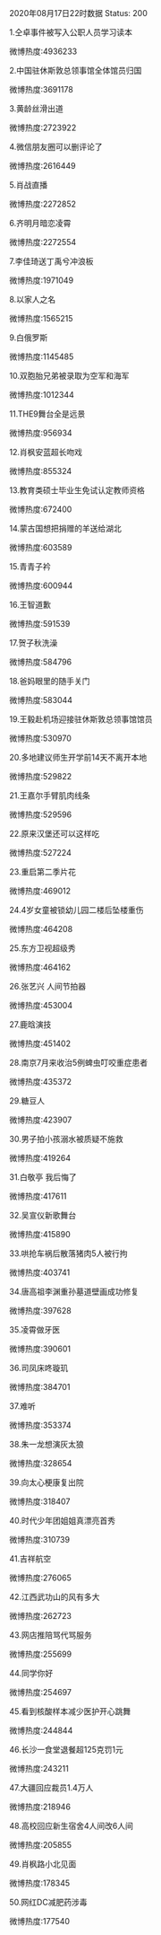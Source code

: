 2020年08月17日22时数据
Status: 200

1.仝卓事件被写入公职人员学习读本

微博热度:4936233

2.中国驻休斯敦总领事馆全体馆员归国

微博热度:3691178

3.黄龄丝滑出道

微博热度:2723922

4.微信朋友圈可以删评论了

微博热度:2616449

5.肖战直播

微博热度:2272852

6.齐明月暗恋凌霄

微博热度:2272554

7.李佳琦送丁禹兮冲浪板

微博热度:1971049

8.以家人之名

微博热度:1565215

9.白俄罗斯

微博热度:1145485

10.双胞胎兄弟被录取为空军和海军

微博热度:1012344

11.THE9舞台全是远景

微博热度:956934

12.肖枫安蓝超长吻戏

微博热度:855324

13.教育类硕士毕业生免试认定教师资格

微博热度:672400

14.蒙古国想把捐赠的羊送给湖北

微博热度:603589

15.青青子衿

微博热度:600944

16.王智道歉

微博热度:591539

17.贺子秋洗澡

微博热度:584796

18.爸妈眼里的随手关门

微博热度:583044

19.王毅赴机场迎接驻休斯敦总领事馆馆员

微博热度:530970

20.多地建议师生开学前14天不离开本地

微博热度:529822

21.王嘉尔手臂肌肉线条

微博热度:529596

22.原来汉堡还可以这样吃

微博热度:527224

23.重启第二季片花

微博热度:469012

24.4岁女童被锁幼儿园二楼后坠楼重伤

微博热度:464208

25.东方卫视超级秀

微博热度:464162

26.张艺兴 人间节拍器

微博热度:453004

27.鹿晗演技

微博热度:451402

28.南京7月来收治5例蜱虫叮咬重症患者

微博热度:435372

29.糖豆人

微博热度:423907

30.男子拍小孩溺水被质疑不施救

微博热度:419264

31.白敬亭 我后悔了

微博热度:417611

32.吴宣仪新歌舞台

微博热度:415890

33.哄抢车祸后散落猪肉5人被行拘

微博热度:403741

34.唐高祖李渊重孙墓道壁画成功修复

微博热度:397628

35.凌霄做牙医

微博热度:390601

36.司凤床咚璇玑

微博热度:384701

37.难听

微博热度:353374

38.朱一龙想演灰太狼

微博热度:328654

39.向太心梗康复出院

微博热度:318407

40.时代少年团姐姐真漂亮首秀

微博热度:310739

41.吉祥航空

微博热度:276065

42.江西武功山的风有多大

微博热度:262723

43.网店推陪骂代骂服务

微博热度:255699

44.同学你好

微博热度:254697

45.看到核酸样本减少医护开心跳舞

微博热度:244844

46.长沙一食堂退餐超125克罚1元

微博热度:243211

47.大疆回应裁员1.4万人

微博热度:218946

48.高校回应新生宿舍4人间改6人间

微博热度:205855

49.肖枫路小北见面

微博热度:178345

50.网红DC减肥药涉毒

微博热度:177540


